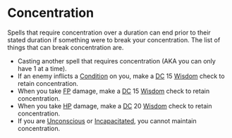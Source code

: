 # Concentration

Spells that require concentration over a duration can end prior to their stated duration if something were to break your concentration. The list of things that can break concentration are.

- Casting another spell that requires concentration (AKA you can only have 1 at a time).
- If an enemy inflicts a [Condition](../../Game%20Procedures/Conditions/!Conditions.md) on you, make a [DC](../../Game%20Procedures/Core%20Procedures/DC.md) 15 [Wisdom](../../Player%20Characters/Chosen%20Statistics/Wisdom.md) check to retain concentration.
- When you take [FP](../../Player%20Characters/Derived%20Statistics/Fatigue%20Points.md) damage, make a [DC](../../Game%20Procedures/Core%20Procedures/DC.md) 15 [Wisdom](../../Player%20Characters/Chosen%20Statistics/Wisdom.md) check to retain concentration.
- When you take [HP](../../Player%20Characters/Derived%20Statistics/Health%20Points.md) damage, make a [DC](../../Game%20Procedures/Core%20Procedures/DC.md) 20 [Wisdom](../../Player%20Characters/Chosen%20Statistics/Wisdom.md) check to retain concentration.
- If you are [Unconscious](../../Game%20Procedures/Conditions/Unconscious.md) or [Incapacitated](../../Game%20Procedures/Conditions/Incapacitated.md), you cannot maintain concentration.
